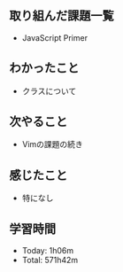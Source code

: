 ## 取り組んだ課題一覧
- JavaScript Primer
## わかったこと
- クラスについて
## 次やること
- Vimの課題の続き
## 感じたこと
- 特になし
## 学習時間
- Today: 1h06m
- Total: 571h42m
